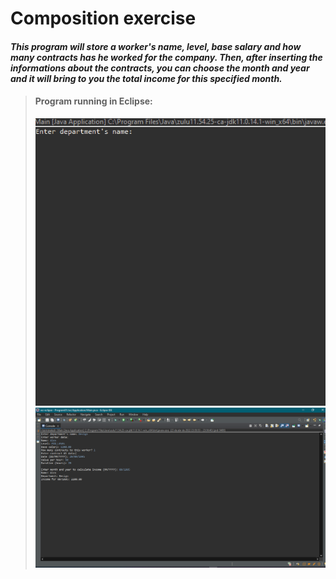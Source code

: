# Composition exercise

#### _This program will store a worker's name, level, base salary and how many contracts has he worked for the company. Then, after inserting the informations about the contracts, you can choose the month and year and it will bring to you the total income for this specified month._


> #### Program running in Eclipse:
> ![gif-of-the-program](/java-composition/assets/Java-Composition.gif)
> ![image-of-the-program-terminated](/java-composition/assets/java-composition-exercise.png)
